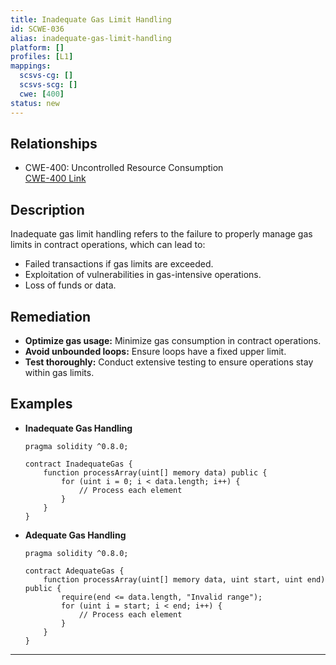 ```yaml
---
title: Inadequate Gas Limit Handling
id: SCWE-036
alias: inadequate-gas-limit-handling
platform: []
profiles: [L1]
mappings:
  scsvs-cg: []
  scsvs-scg: []
  cwe: [400]
status: new
---
```


## Relationships
- CWE-400: Uncontrolled Resource Consumption  
  [CWE-400 Link](https://cwe.mitre.org/data/definitions/400.html)

## Description  
Inadequate gas limit handling refers to the failure to properly manage gas limits in contract operations, which can lead to:
- Failed transactions if gas limits are exceeded.
- Exploitation of vulnerabilities in gas-intensive operations.
- Loss of funds or data.

## Remediation
- **Optimize gas usage:** Minimize gas consumption in contract operations.
- **Avoid unbounded loops:** Ensure loops have a fixed upper limit.
- **Test thoroughly:** Conduct extensive testing to ensure operations stay within gas limits.

## Examples
- **Inadequate Gas Handling**
    ```solidity
    pragma solidity ^0.8.0;

    contract InadequateGas {
        function processArray(uint[] memory data) public {
            for (uint i = 0; i < data.length; i++) {
                // Process each element
            }
        }
    }
    ```

- **Adequate Gas Handling**
    ```solidity
    pragma solidity ^0.8.0;

    contract AdequateGas {
        function processArray(uint[] memory data, uint start, uint end) public {
            require(end <= data.length, "Invalid range");
            for (uint i = start; i < end; i++) {
                // Process each element
            }
        }
    }
    ```

---